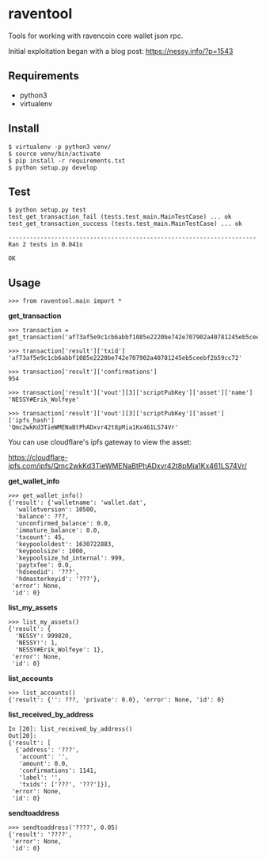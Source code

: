 # **raventool**

Tools for working with ravencoin core wallet json rpc.

Initial exploitation began with a blog post:
https://nessy.info/?p=1543

## Requirements
 * python3
 * virtualenv

## Install

```
$ virtualenv -p python3 venv/
$ source venv/bin/activate
$ pip install -r requirements.txt
$ python setup.py develop
```

## Test

```
$ python setup.py test
test_get_transaction_fail (tests.test_main.MainTestCase) ... ok
test_get_transaction_success (tests.test_main.MainTestCase) ... ok

----------------------------------------------------------------------
Ran 2 tests in 0.041s

OK
```

## Usage

```
>>> from raventool.main import *
```

**get_transaction**

```
>>> transaction = get_transaction('af73af5e9c1cb6abbf1085e2220be742e707902a40781245eb5ceebf2b59cc72')

>>> transaction['result']['txid']
'af73af5e9c1cb6abbf1085e2220be742e707902a40781245eb5ceebf2b59cc72'

>>> transaction['result']['confirmations']
954

>>> transaction['result']['vout'][3]['scriptPubKey']['asset']['name']
'NESSY#Erik_Wolfeye'

>>> transaction['result']['vout'][3]['scriptPubKey']['asset']['ipfs_hash']
'Qmc2wkKd3TieWMENaBtPhADxvr42t8pMia1Kx461LS74Vr'
```

You can use cloudflare's ipfs gateway to view the asset:

https://cloudflare-ipfs.com/ipfs/Qmc2wkKd3TieWMENaBtPhADxvr42t8pMia1Kx461LS74Vr/

**get_wallet_info**

```
>>> get_wallet_info()
{'result': {'walletname': 'wallet.dat',
  'walletversion': 10500,
  'balance': ???,
  'unconfirmed_balance': 0.0,
  'immature_balance': 0.0,
  'txcount': 45,
  'keypoololdest': 1630722883,
  'keypoolsize': 1000,
  'keypoolsize_hd_internal': 999,
  'paytxfee': 0.0,
  'hdseedid': '???',
  'hdmasterkeyid': '???'},
 'error': None,
 'id': 0}
```

**list_my_assets**

```
>>> list_my_assets()
{'result': {
  'NESSY': 999820,
  'NESSY!': 1,
  'NESSY#Erik_Wolfeye': 1},
 'error': None,
 'id': 0}
```

**list_accounts**

```
>>> list_accounts()
{'result': {'': ???, 'private': 0.0}, 'error': None, 'id': 0}
```

**list_received_by_address**

```
In [20]: list_received_by_address()
Out[20]:
{'result': [
  {'address': '???',
   'account': '',
   'amount': 0.0,
   'confirmations': 1141,
   'label': '',
   'txids': ['???', '???']}],
 'error': None,
 'id': 0}
```

**sendtoaddress**

```
>>> sendtoaddress('????', 0.05)
{'result': '????',
 'error': None,
 'id': 0}
```
